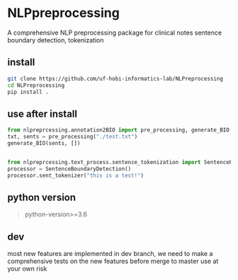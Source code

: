 # NLPpreprocessing
A comprehensive NLP preprocessing package for clinical notes sentence boundary detection, tokenization

## install
```sh
git clone https://github.com/uf-hobi-informatics-lab/NLPreprocessing
cd NLPreprocessing
pip install .
```

## use after install
```python
from nlpreprcessing.annotation2BIO import pre_processing, generate_BIO
txt, sents = pre_processing("./test.txt")
generate_BIO(sents, [])


from nlpreprcessing.text_process.sentence_tokenization import SentenceBoundaryDetection
processor = SentenceBoundaryDetection()
processor.sent_tokenizer("this is a test!")
```

## python version
> python-version>=3.6

## dev 
most new features are implemented in dev branch, we need to make a comprehensive tests on the new features before merge to master
use at your own risk
